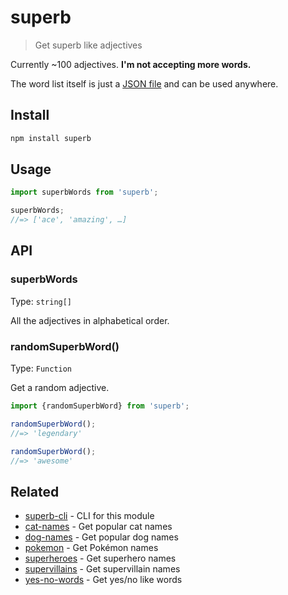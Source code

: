 # superb

> Get superb like adjectives

Currently ~100 adjectives. **I'm not accepting more words.**

The word list itself is just a [JSON file](superb-words.json) and can be used anywhere.

## Install

```sh
npm install superb
```

## Usage

```js
import superbWords from 'superb';

superbWords;
//=> ['ace', 'amazing', …]
```

## API

### superbWords

Type: `string[]`

All the adjectives in alphabetical order.

### randomSuperbWord()

Type: `Function`

Get a random adjective.

```js
import {randomSuperbWord} from 'superb';

randomSuperbWord();
//=> 'legendary'

randomSuperbWord();
//=> 'awesome'
```

## Related

- [superb-cli](https://github.com/sindresorhus/superb-cli) - CLI for this module
- [cat-names](https://github.com/sindresorhus/cat-names) - Get popular cat names
- [dog-names](https://github.com/sindresorhus/dog-names) - Get popular dog names
- [pokemon](https://github.com/sindresorhus/pokemon) - Get Pokémon names
- [superheroes](https://github.com/sindresorhus/superheroes) - Get superhero names
- [supervillains](https://github.com/sindresorhus/supervillains) - Get supervillain names
- [yes-no-words](https://github.com/sindresorhus/yes-no-words) - Get yes/no like words
